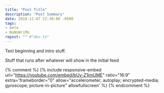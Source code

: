 ```yaml
---
title: "Post Title"
description: "Post Summary"
date: 2018-11-07 22:30:00 -0500
tags:
- meta
- NaNoWriMo
repost: "" #"dev.to"
---
```


Text beginning and intro stuff.

<!--more-->

Stuff that runs after whatever will show in the initial feed

{% comment %}
{% include responsive-embed url="https://youtube.com/embed/bUy-Z1imUME" ratio="16:9" extra='frameborder="0" allow="accelerometer; autoplay; encrypted-media; gyroscope; picture-in-picture" allowfullscreen' %}
{% endcomment %}